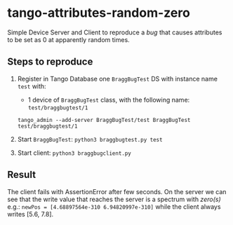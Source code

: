 # tango-attributes-random-zero

Simple Device Server and Client to reproduce a *bug* that causes attributes to be set as 0
at apparently random times.

## Steps to reproduce

1. Register in Tango Database one `BraggBugTest` DS with instance name `test`
   with:
   - 1 device of `BraggBugTest` class, with the following name: `test/braggbugtest/1`

    ```console
    tango_admin --add-server BraggBugTest/test BraggBugTest test/braggbugtest/1
    ```
2. Start `BraggBugTest`: `python3 braggbugtest.py test`
3. Start client: `python3 braggbugclient.py`

## Result

The client fails with AssertionError after few seconds.
On the server we can see that the write value that reaches the server is a spectrum with *zero(s)* e.g.:
`newPos = [4.68897564e-310 6.94820997e-310]` while the client always writes [5.6, 7.8].
